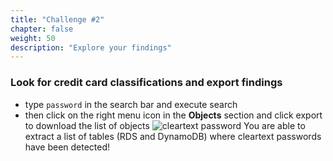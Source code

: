 ```yaml
---
title: "Challenge #2"
chapter: false
weight: 50
description: "Explore your findings"
---
```


### Look for credit card classifications and export findings
 - type `password` in the search bar and execute search
 - then click on the right menu icon in the __Objects__ section and click export to download the list of objects
![cleartext password](/images/new_ds_structured/export_cleartext.png)
You are able to extract a list of tables (RDS and DynamoDB) where cleartext passwords have been detected!